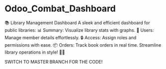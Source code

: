 # Odoo_Combat_Dashboard
📚 Library Management Dashboard    A sleek and efficient dashboard for public libraries:   📊 Summary: Visualize library stats with graphs.   👥 Users: Manage member details effortlessly.   🔒 Access: Assign roles and permissions with ease.   📦 Orders: Track book orders in real time.    Streamline library operations in style! 🚀✨


SWITCH TO MASTER BRANCH FOR THE CODE!
